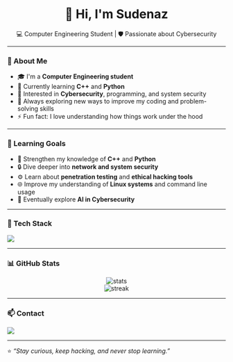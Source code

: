 
<h1 align="center">👋 Hi, I'm Sudenaz</h1>

<p align="center">
  💻 Computer Engineering Student | 🛡️ Passionate about Cybersecurity  
</p>

---

### 🚀 About Me
- 🎓 I'm a **Computer Engineering student**  
- 🔭 Currently learning **C++** and **Python**  
- 🧩 Interested in **Cybersecurity**, programming, and system security  
- 🌱 Always exploring new ways to improve my coding and problem-solving skills  
- ⚡ Fun fact: I love understanding how things work under the hood  

---

### 🎯 Learning Goals
- 🧠 Strengthen my knowledge of **C++** and **Python**
- 🔒 Dive deeper into **network and system security**
- ⚙️ Learn about **penetration testing** and **ethical hacking tools**
- 🌐 Improve my understanding of **Linux systems** and command line usage
- 🤖 Eventually explore **AI in Cybersecurity**

---

### 🧠 Tech Stack
<p align="left">
  <img src="https://skillicons.dev/icons?i=cpp,python,git,github,linux,vscode" />
</p>

---

### 📊 GitHub Stats
<p align="center">
  <img src="https://github-readme-stats.vercel.app/api?username=sudenaz&show_icons=true&theme=tokyonight" alt="stats" />
  <br/>
  <img src="https://github-readme-streak-stats.herokuapp.com/?user=sudenaz&theme=tokyonight" alt="streak" />
</p>

---

### 📫 Contact
<p align="left">
  <a href="mailto:sudenazkoru973@gmail.com">
    <img src="https://img.shields.io/badge/Email-D14836?style=for-the-badge&logo=gmail&logoColor=white" />
  </a>
</p>

---

⭐️ *“Stay curious, keep hacking, and never stop learning.”*
